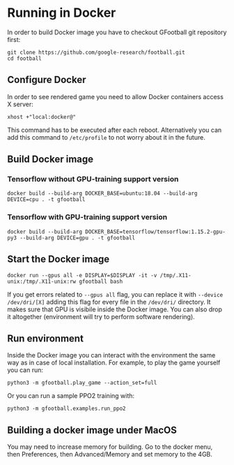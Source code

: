 # Running in Docker #
In order to build Docker image you have to checkout GFootball git repository first:

```
git clone https://github.com/google-research/football.git
cd football
```

## Configure Docker
In order to see rendered game you need to allow Docker containers access X server:

```
xhost +"local:docker@"
```

This command has to be executed after each reboot. Alternatively you can add this
command to `/etc/profile` to not worry about it in the future.

## Build Docker image

### Tensorflow without GPU-training support version

```
docker build --build-arg DOCKER_BASE=ubuntu:18.04 --build-arg DEVICE=cpu . -t gfootball
```

### Tensorflow with GPU-training support version

```
docker build --build-arg DOCKER_BASE=tensorflow/tensorflow:1.15.2-gpu-py3 --build-arg DEVICE=gpu . -t gfootball
```

## Start the Docker image

```
docker run --gpus all -e DISPLAY=$DISPLAY -it -v /tmp/.X11-unix:/tmp/.X11-unix:rw gfootball bash
```

If you get errors related to `--gpus all` flag, you can replace it with `--device /dev/dri/[X]`
adding this flag for every file in the `/dev/dri/` directory. It makes sure that GPU is
visibile inside the Docker image. You can also drop it altogether (environment
will try to perform software rendering).

## Run environment

Inside the Docker image you can interact with the environment the same way as in case of local installation.
For example, to play the game yourself you can run:

```
python3 -m gfootball.play_game --action_set=full
```

Or you can run a sample PPO2 training with:

```
python3 -m gfootball.examples.run_ppo2
```

## Building a docker image under MacOS

You may need to increase memory for building. Go to the docker menu, then
Preferences, then Advanced/Memory and set memory to the 4GB.
